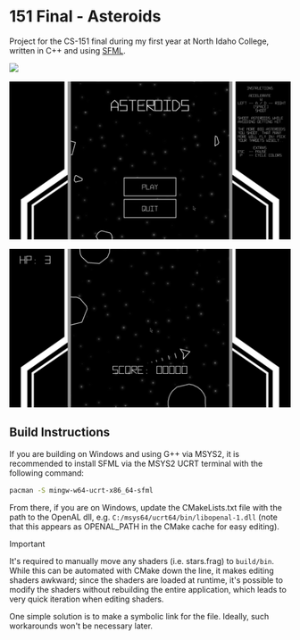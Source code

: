 # 151 Final - Asteroids
Project for the CS-151 final during my first year at North Idaho College, written in C++ and using [SFML](https://www.sfml-dev.org/).

![](asset-source/Asteroids_A7PjmNN8Eq.gif)

![](asset-source/Asteroids_d4NzNC3XRB.png)

![](asset-source/Asteroids_GRfdVU8KXI.png)


## Build Instructions
If you are building on Windows and using G++ via MSYS2, it is recommended to install SFML via the MSYS2 UCRT terminal with the following command:

```bash
pacman -S mingw-w64-ucrt-x86_64-sfml
```

From there, if you are on Windows, update the CMakeLists.txt file with the path to the OpenAL dll, e.g. `C:/msys64/ucrt64/bin/libopenal-1.dll` (note that this appears as OPENAL_PATH in the CMake cache for easy editing).

> [!IMPORTANT] 
> It's required to manually move any shaders (i.e. stars.frag) to `build/bin`. While this can be automated with CMake down the line, it makes editing shaders awkward; since the shaders are loaded at runtime, it's possible to modify the shaders without rebuilding the entire application, which leads to very quick iteration when editing shaders. 
>
> One simple solution is to make a symbolic link for the file. Ideally, such workarounds won't be necessary later. 
